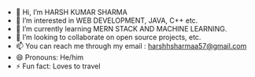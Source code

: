 - 👋 Hi, I’m HARSH KUMAR SHARMA
- 👀 I’m interested in WEB DEVELOPMENT, JAVA, C++ etc.
- 🌱 I’m currently learning MERN STACK AND MACHINE LEARNING.
- 💞️ I’m looking to collaborate on open source projects, etc.
- 📫 You can reach me through my email : harshhsharmaa57@gmail.com
- 😄 Pronouns: He/him
- ⚡ Fun fact: Loves to travel

<!---
harshsharmaa01/harshsharmaa01 is a ✨ special ✨ repository because its `README.md` (this file) appears on your GitHub profile.
You can click the Preview link to take a look at your changes.
--->
